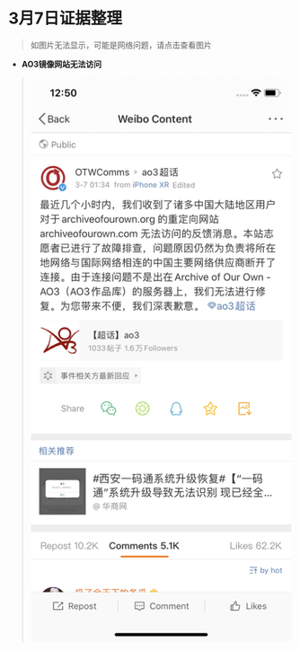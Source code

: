 # 3月7日证据整理
>如图片无法显示，可能是网络问题，请点击查看图片
+ **AO3镜像网站无法访问**
> ![image](https://github.com/Feb27HistoryMoment/XiaoZhanGate/blob/master/evidence0307/1.PNG)

